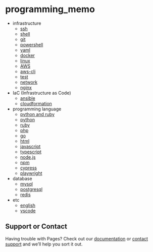 # programming_memo

- infrastructure
  - [ssh](https://a11wa11.github.io/memo/02_ssh)
  - [shell](https://a11wa11.github.io/memo/03_shell)
  - [git](https://a11wa11.github.io/memo/04_git)
  - [powershell](https://a11wa11.github.io/memo/05_powershell)
  - [yaml](https://a11wa11.github.io/memo/06_yaml)
  - [docker](https://a11wa11.github.io/memo/07_docker)
  - [linux](https://a11wa11.github.io/memo/08_linux)
  - [AWS](https://a11wa11.github.io/memo/21_AWS)
  - [aws-cli](https://a11wa11.github.io/memo/22_aws_cli)
  - [test](https://a11wa11.github.io/memo/29_test)
  - [network](https://a11wa11.github.io/memo/40_network)
  - [nginx](https://a11wa11.github.io/memo/41_nginx)
- IaC (Infrastructure as Code)
  - [ansible](https://a11wa11.github.io/memo/IaC/01_ansible)
  - [cloudformation](https://a11wa11.github.io/memo/IaC/02_cloudformation)
- programming language
  - [python and ruby](https://a11wa11.github.io/memo/10_python_ruby)
  - [python](https://a11wa11.github.io/memo/11_python)
  - [ruby](https://a11wa11.github.io/memo/12_ruby)
  - [php](https://a11wa11.github.io/memo/13_php)
  - [go](https://a11wa11.github.io/memo/14_golang)
  - [html](https://a11wa11.github.io/memo/18_html)
  - [javascript](https://a11wa11.github.io/memo/50_javascript)
  - [typescript](https://a11wa11.github.io/memo/51_typescript)
  - [node.js](https://a11wa11.github.io/memo/52_nodejs)
  - [npm](https://a11wa11.github.io/memo/53_npm)
  - [cypress](https://a11wa11.github.io/memo/56_cypress)
  - [playwright](https://a11wa11.github.io/memo/57_playwright)
- database
  - [mysql](https://a11wa11.github.io/memo/database/01_mysql)
  - [postgresql](https://a11wa11.github.io/memo/database/02_postgresql)
  - [redis](https://a11wa11.github.io/memo/database/03_redis)
- etc
  - [english](https://a11wa11.github.io/memo/etc/01_english)
  - [vscode](https://a11wa11.github.io/memo/etc/02_vscode)

## Support or Contact

Having trouble with Pages? Check out our [documentation](https://docs.github.com/categories/github-pages-basics/) or [contact support](https://github.com/contact) and we’ll help you sort it out.

